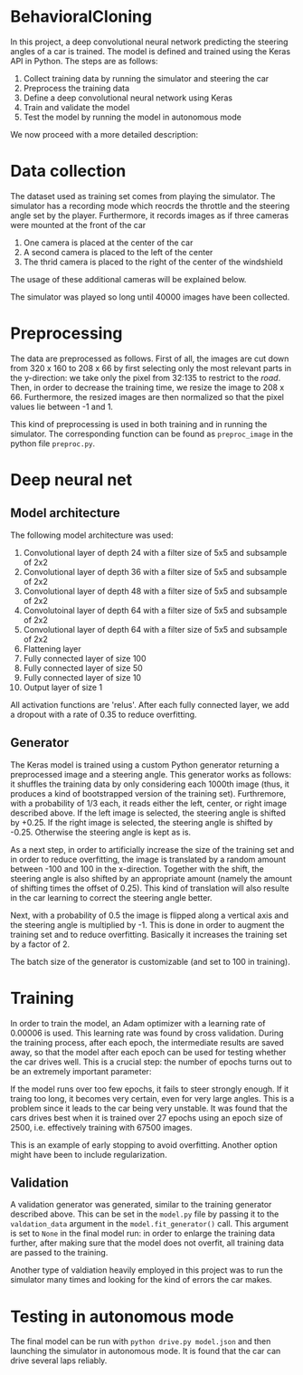 # BehavioralCloning

In this project, a deep convolutional neural network predicting the steering angles of a car is trained. 
The model is defined and trained using the Keras API in Python. The steps are as follows:

1. Collect training data by running the simulator and steering the car
2. Preprocess the training data
3. Define a deep convolutional neural network using Keras
4. Train and validate the model
5. Test the model by running the model in autonomous mode

We now proceed with a more detailed description:

# Data collection

The dataset used as training set comes from playing the simulator. The simulator has a recording mode which reocrds the throttle and the steering angle set by the player. Furthermore, it records images as if three cameras were mounted at the front of the car

1. One camera is placed at the center of the car
2. A second camera is placed to the left of the center
3. The thrid camera is placed to the right of the center of the windshield

The usage of these additional cameras will be explained below.

The simulator was played so long until 40000 images have been collected.

# Preprocessing

The data are preprocessed as follows. First of all, the images are cut down from 320 x 160 to 208 x 66 by first selecting
only the most relevant parts in the y-direction: we take only the pixel from 32:135 to restrict to the *road*. 
Then, in order to decrease the training time, we resize the image to 208 x 66. Furthermore, the resized images are then normalized so that the pixel values lie between -1 and 1.

This kind of preprocessing is used in both training and in running the simulator. The corresponding function can be found as `preproc_image` in the python file `preproc.py`. 

# Deep neural net

## Model architecture

The following model architecture was used:

1. Convolutional layer of depth 24 with a filter size of 5x5 and subsample of 2x2
2. Convolutional layer of depth 36 with a filter size of 5x5 and subsample of 2x2
3. Convolutional layer of depth 48 with a filter size of 5x5 and subsample of 2x2
4. Convolutoinal layer of depth 64 with a filter size of 5x5 and subsample of 2x2
5. Convolutional layer of depth 64 with a filter size of 5x5 and subsample of 2x2
6. Flattening layer
7. Fully connected layer of size 100
8. Fully connected layer of size 50
9. Fully connected layer of size 10
10. Output layer of size 1

All activation functions are 'relus'. After each fully connected layer, we add a dropout with a rate of 0.35 to reduce overfitting.

## Generator

The Keras model is trained using a custom Python generator returning a preprocessed image and a steering angle. 
This generator works as follows: it shuffles the training data by only considering each 1000th image 
(thus, it produces a kind of bootstrapped version of the training set). Furthremore, with a probability of 1/3 each, it 
reads either the left, center, or right image described above. If the left image is selected, the steering angle is shifted
by +0.25. If the right image is selected, the steering angle is shifted by -0.25. Otherwise the steering angle is kept as is.

As a next step, in order to artificially increase the size of the training set and in order to reduce overfitting, the image is translated by a random amount between -100 and 100 in the x-direction. Together with the shift, the steering angle is also shifted by an appropriate amount (namely the amount of shifting times the offset of 0.25). This kind of translation will also resulte in the car learning to correct the steering angle better.

Next, with a probability of 0.5 the image is flipped along a vertical axis and the steering angle is multiplied by -1. 
This is done in order to augment the training set and to reduce overfitting. Basically it increases the training set by a factor of 2.

The batch size of the generator is customizable (and set to 100 in training).

# Training

In order to train the model, an Adam optimizer with a learning rate of 0.00006 is used. This learning rate was found by 
cross validation. During the training process, after each epoch, the intermediate results are saved away, so that 
the model after each epoch can be used for testing whether the car drives well. This is a crucial step: the number of epochs turns out to be an extremely important parameter:

If the model runs over too few epochs, it fails to steer strongly enough. If it traing too long, it becomes very certain, even for very large angles. This is a problem since it leads to the car being very unstable. It was found that the cars drives best when it is trained over 27 epochs using an epoch size of 2500, i.e. effectively training with 67500 images.

This is an example of early stopping to avoid overfitting. Another option might have been to include regularization.


## Validation

A validation generator was generated, similar to the training generator described above. This can be set in the `model.py` file by passing it to the `valdation_data` argument in the `model.fit_generator()` call. This argument is set to `None` in the final model run: in order to enlarge the training data further, after making sure that the model does not overfit, all training data are passed to the training.

Another type of valdiation heavily employed in this project was to run the simulator many times and looking for the kind of errors the car makes.

# Testing in autonomous mode

The final model can be run with `python drive.py model.json` and then launching the simulator in autonomous mode. It is found that the car can drive several laps reliably.
